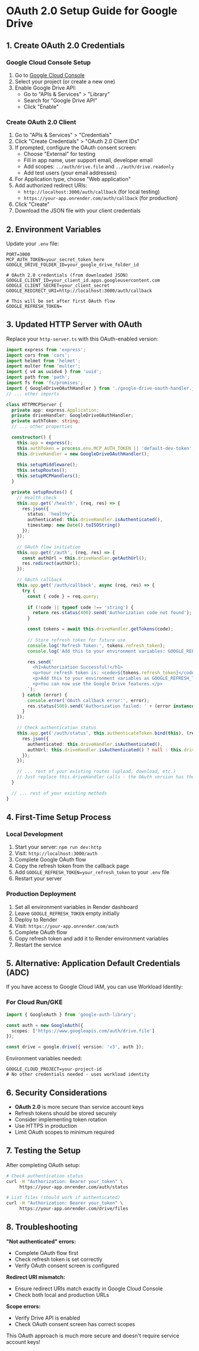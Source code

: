 # OAuth 2.0 Setup Guide for Google Drive

## 1. Create OAuth 2.0 Credentials

### Google Cloud Console Setup
1. Go to [Google Cloud Console](https://console.cloud.google.com/)
2. Select your project (or create a new one)
3. Enable Google Drive API:
   - Go to "APIs & Services" > "Library"
   - Search for "Google Drive API"
   - Click "Enable"

### Create OAuth 2.0 Client
1. Go to "APIs & Services" > "Credentials"
2. Click "Create Credentials" > "OAuth 2.0 Client IDs"
3. If prompted, configure the OAuth consent screen:
   - Choose "External" for testing
   - Fill in app name, user support email, developer email
   - Add scopes: `../auth/drive.file` and `../auth/drive.readonly`
   - Add test users (your email addresses)
4. For Application type, choose "Web application"
5. Add authorized redirect URIs:
   - `http://localhost:3000/auth/callback` (for local testing)
   - `https://your-app.onrender.com/auth/callback` (for production)
6. Click "Create"
7. Download the JSON file with your client credentials

## 2. Environment Variables

Update your `.env` file:

```env
PORT=3000
MCP_AUTH_TOKEN=your_secret_token_here
GOOGLE_DRIVE_FOLDER_ID=your_google_drive_folder_id

# OAuth 2.0 credentials (from downloaded JSON)
GOOGLE_CLIENT_ID=your_client_id.apps.googleusercontent.com
GOOGLE_CLIENT_SECRET=your_client_secret
GOOGLE_REDIRECT_URI=http://localhost:3000/auth/callback

# This will be set after first OAuth flow
GOOGLE_REFRESH_TOKEN=
```

## 3. Updated HTTP Server with OAuth

Replace your `http-server.ts` with this OAuth-enabled version:

```typescript
import express from 'express';
import cors from 'cors';
import helmet from 'helmet';
import multer from 'multer';
import { v4 as uuidv4 } from 'uuid';
import path from 'path';
import fs from 'fs/promises';
import { GoogleDriveOAuthHandler } from './google-drive-oauth-handler.js';
// ... other imports

class HTTPMCPServer {
  private app: express.Application;
  private driveHandler: GoogleDriveOAuthHandler;
  private authToken: string;
  // ... other properties

  constructor() {
    this.app = express();
    this.authToken = process.env.MCP_AUTH_TOKEN || 'default-dev-token';
    this.driveHandler = new GoogleDriveOAuthHandler();
    
    this.setupMiddleware();
    this.setupRoutes();
    this.setupMCPHandlers();
  }

  private setupRoutes() {
    // Health check
    this.app.get('/health', (req, res) => {
      res.json({ 
        status: 'healthy', 
        authenticated: this.driveHandler.isAuthenticated(),
        timestamp: new Date().toISOString()
      });
    });

    // OAuth flow initiation
    this.app.get('/auth', (req, res) => {
      const authUrl = this.driveHandler.getAuthUrl();
      res.redirect(authUrl);
    });

    // OAuth callback
    this.app.get('/auth/callback', async (req, res) => {
      try {
        const { code } = req.query;
        
        if (!code || typeof code !== 'string') {
          return res.status(400).send('Authorization code not found');
        }

        const tokens = await this.driveHandler.getTokens(code);
        
        // Store refresh token for future use
        console.log('Refresh Token:', tokens.refresh_token);
        console.log('Add this to your environment variables: GOOGLE_REFRESH_TOKEN=' + tokens.refresh_token);

        res.send(`
          <h1>Authorization Successful!</h1>
          <p>Your refresh token is: <code>${tokens.refresh_token}</code></p>
          <p>Add this to your environment variables as GOOGLE_REFRESH_TOKEN</p>
          <p>You can now use the Google Drive features.</p>
        `);
      } catch (error) {
        console.error('OAuth callback error:', error);
        res.status(500).send('Authorization failed: ' + (error instanceof Error ? error.message : String(error)));
      }
    });

    // Check authentication status
    this.app.get('/auth/status', this.authenticateToken.bind(this), (req, res) => {
      res.json({
        authenticated: this.driveHandler.isAuthenticated(),
        authUrl: this.driveHandler.isAuthenticated() ? null : this.driveHandler.getAuthUrl()
      });
    });

    // ... rest of your existing routes (upload, download, etc.)
    // Just replace this.driveHandler calls - the OAuth version has the same methods
  }

  // ... rest of your existing methods
}
```

## 4. First-Time Setup Process

### Local Development
1. Start your server: `npm run dev:http`
2. Visit: `http://localhost:3000/auth`
3. Complete Google OAuth flow
4. Copy the refresh token from the callback page
5. Add `GOOGLE_REFRESH_TOKEN=your_refresh_token` to your `.env` file
6. Restart your server

### Production Deployment
1. Set all environment variables in Render dashboard
2. Leave `GOOGLE_REFRESH_TOKEN` empty initially
3. Deploy to Render
4. Visit: `https://your-app.onrender.com/auth`
5. Complete OAuth flow
6. Copy refresh token and add it to Render environment variables
7. Restart the service

## 5. Alternative: Application Default Credentials (ADC)

If you have access to Google Cloud IAM, you can use Workload Identity:

### For Cloud Run/GKE
```typescript
import { GoogleAuth } from 'google-auth-library';

const auth = new GoogleAuth({
  scopes: ['https://www.googleapis.com/auth/drive.file']
});

const drive = google.drive({ version: 'v3', auth });
```

Environment variables needed:
```env
GOOGLE_CLOUD_PROJECT=your-project-id
# No other credentials needed - uses workload identity
```

## 6. Security Considerations

- **OAuth 2.0** is more secure than service account keys
- Refresh tokens should be stored securely
- Consider implementing token rotation
- Use HTTPS in production
- Limit OAuth scopes to minimum required

## 7. Testing the Setup

After completing OAuth setup:

```bash
# Check authentication status
curl -H "Authorization: Bearer your_token" \
     https://your-app.onrender.com/auth/status

# List files (should work if authenticated)
curl -H "Authorization: Bearer your_token" \
     https://your-app.onrender.com/drive/files
```

## 8. Troubleshooting

**"Not authenticated" errors:**
- Complete OAuth flow first
- Check refresh token is set correctly
- Verify OAuth consent screen is configured

**Redirect URI mismatch:**
- Ensure redirect URIs match exactly in Google Cloud Console
- Check both local and production URLs

**Scope errors:**
- Verify Drive API is enabled
- Check OAuth consent screen has correct scopes

This OAuth approach is much more secure and doesn't require service account keys!